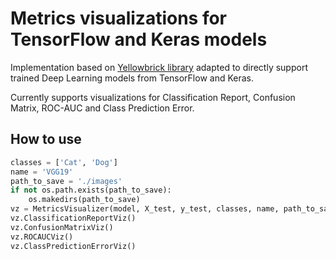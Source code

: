 # Metrics visualizations for TensorFlow and Keras models

Implementation based on [Yellowbrick library](https://www.scikit-yb.org/en/latest/index.html) adapted to directly support trained Deep Learning models from TensorFlow and Keras.

Currently supports visualizations for Classification Report, Confusion Matrix, ROC-AUC and Class Prediction Error.

## How to use
```python
classes = ['Cat', 'Dog'] 
name = 'VGG19' 
path_to_save = './images' 
if not os.path.exists(path_to_save): 
    os.makedirs(path_to_save) 
vz = MetricsVisualizer(model, X_test, y_test, classes, name, path_to_save) 
vz.ClassificationReportViz() 
vz.ConfusionMatrixViz() 
vz.ROCAUCViz() 
vz.ClassPredictionErrorViz()
```
